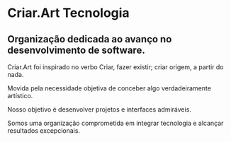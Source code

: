 # Criar.Art Tecnologia
## Organização dedicada ao avanço no desenvolvimento de software.

Criar.Art foi inspirado no verbo Criar, fazer existir; criar origem, a partir do nada.

Movida pela necessidade objetiva de conceber algo verdadeiramente artístico.

Nosso objetivo é desenvolver projetos e interfaces admiráveis.

Somos uma organização comprometida em integrar tecnologia e alcançar resultados excepcionais.
